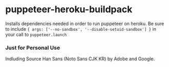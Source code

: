 # puppeteer-heroku-buildpack

Installs dependencies needed in order to run puppeteer on heroku. Be sure to include `{ args:
['--no-sandbox', '--disable-setuid-sandbox'] }` in your call to `puppeteer.launch`

### Just for Personal Use
Indluding Source Han Sans (Noto Sans CJK KR) by Adobe and Google.
